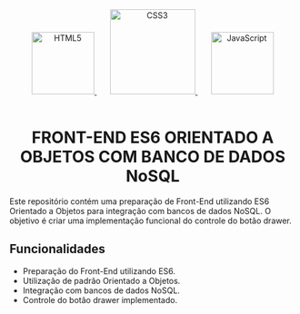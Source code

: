 <div align="center" style="display: inline_block;">
  <a href="https://developer.mozilla.org/pt-BR/docs/Web/HTML" title="HTML | MDN" target="_blank" rel='noopener noreferrer'>
    <img alt="HTML5" height="110" src="https://skillicons.dev/icons?i=html" />
  </a>
    &nbsp;&nbsp;&nbsp;&nbsp;&nbsp;
  <a href="https://developer.mozilla.org/pt-BR/docs/Web/CSS" title="CSS | MDN" target="_blank" rel='noopener noreferrer'>
    <img alt="CSS3" height="150" src="https://skillicons.dev/icons?i=css" />
  </a>
    &nbsp;&nbsp;&nbsp;&nbsp;&nbsp;
  <a href="https://developer.mozilla.org/pt-BR/docs/Web/JavaScript" title="JavaScript | MDN" target="_blank" rel='noopener noreferrer'>
    <img alt="JavaScript" height="110" src="https://skillicons.dev/icons?i=js" />
  </a>
</div><br>

<div align="center";>
  <h1>FRONT-END ES6 ORIENTADO A OBJETOS COM BANCO DE DADOS NoSQL</h1>
</div>

Este repositório contém uma preparação de Front-End utilizando ES6 Orientado a Objetos para integração com bancos de dados NoSQL. O objetivo é criar uma implementação funcional do controle do botão drawer.

## Funcionalidades

- Preparação do Front-End utilizando ES6.
- Utilização de padrão Orientado a Objetos.
- Integração com bancos de dados NoSQL.
- Controle do botão drawer implementado.
